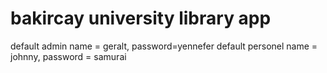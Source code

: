 # bakircay university library app
default admin name = geralt, password=yennefer
default personel name = johnny, password = samurai
